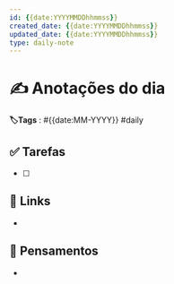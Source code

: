 ```yaml
---
id: {{date:YYYYMMDDhhmmss}}
created_date: {{date:YYYYMMDDhhmmss}}
updated_date: {{date:YYYYMMDDhhmmss}}
type: daily-note
---
```


# ✍️ Anotações do dia
**🏷️Tags** : #{{date:MM-YYYY}} #daily
## ✅ Tarefas
- [ ]  
## 🔗 Links
- 
## 🧠 Pensamentos
- 